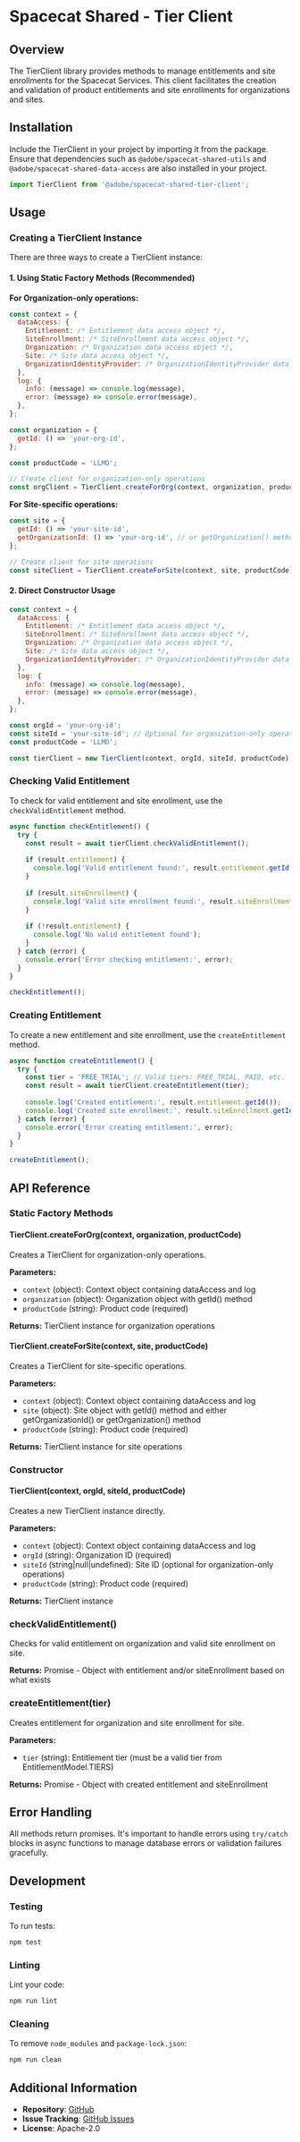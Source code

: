 # Spacecat Shared - Tier Client

## Overview

The TierClient library provides methods to manage entitlements and site enrollments for the Spacecat Services. This client facilitates the creation and validation of product entitlements and site enrollments for organizations and sites.

## Installation

Include the TierClient in your project by importing it from the package. Ensure that dependencies such as `@adobe/spacecat-shared-utils` and `@adobe/spacecat-shared-data-access` are also installed in your project.

```javascript
import TierClient from '@adobe/spacecat-shared-tier-client';
```

## Usage

### Creating a TierClient Instance

There are three ways to create a TierClient instance:

#### 1. Using Static Factory Methods (Recommended)

**For Organization-only operations:**
```javascript
const context = {
  dataAccess: {
    Entitlement: /* Entitlement data access object */,
    SiteEnrollment: /* SiteEnrollment data access object */,
    Organization: /* Organization data access object */,
    Site: /* Site data access object */,
    OrganizationIdentityProvider: /* OrganizationIdentityProvider data access object */,
  },
  log: {
    info: (message) => console.log(message),
    error: (message) => console.error(message),
  },
};

const organization = {
  getId: () => 'your-org-id',
};

const productCode = 'LLMO';

// Create client for organization-only operations
const orgClient = TierClient.createForOrg(context, organization, productCode);
```

**For Site-specific operations:**
```javascript
const site = {
  getId: () => 'your-site-id',
  getOrganizationId: () => 'your-org-id', // or getOrganization() method
};

// Create client for site operations
const siteClient = TierClient.createForSite(context, site, productCode);
```

#### 2. Direct Constructor Usage

```javascript
const context = {
  dataAccess: {
    Entitlement: /* Entitlement data access object */,
    SiteEnrollment: /* SiteEnrollment data access object */,
    Organization: /* Organization data access object */,
    Site: /* Site data access object */,
    OrganizationIdentityProvider: /* OrganizationIdentityProvider data access object */,
  },
  log: {
    info: (message) => console.log(message),
    error: (message) => console.error(message),
  },
};

const orgId = 'your-org-id';
const siteId = 'your-site-id'; // Optional for organization-only operations
const productCode = 'LLMO';

const tierClient = new TierClient(context, orgId, siteId, productCode);
```

### Checking Valid Entitlement

To check for valid entitlement and site enrollment, use the `checkValidEntitlement` method.

```javascript
async function checkEntitlement() {
  try {
    const result = await tierClient.checkValidEntitlement();
    
    if (result.entitlement) {
      console.log('Valid entitlement found:', result.entitlement.getId());
    }
    
    if (result.siteEnrollment) {
      console.log('Valid site enrollment found:', result.siteEnrollment.getId());
    }
    
    if (!result.entitlement) {
      console.log('No valid entitlement found');
    }
  } catch (error) {
    console.error('Error checking entitlement:', error);
  }
}

checkEntitlement();
```

### Creating Entitlement

To create a new entitlement and site enrollment, use the `createEntitlement` method.

```javascript
async function createEntitlement() {
  try {
    const tier = 'FREE_TRIAL'; // Valid tiers: FREE_TRIAL, PAID, etc.
    const result = await tierClient.createEntitlement(tier);
    
    console.log('Created entitlement:', result.entitlement.getId());
    console.log('Created site enrollment:', result.siteEnrollment.getId());
  } catch (error) {
    console.error('Error creating entitlement:', error);
  }
}

createEntitlement();
```

## API Reference

### Static Factory Methods

#### TierClient.createForOrg(context, organization, productCode)

Creates a TierClient for organization-only operations.

**Parameters:**
- `context` (object): Context object containing dataAccess and log
- `organization` (object): Organization object with getId() method
- `productCode` (string): Product code (required)

**Returns:** TierClient instance for organization operations

#### TierClient.createForSite(context, site, productCode)

Creates a TierClient for site-specific operations.

**Parameters:**
- `context` (object): Context object containing dataAccess and log
- `site` (object): Site object with getId() method and either getOrganizationId() or getOrganization() method
- `productCode` (string): Product code (required)

**Returns:** TierClient instance for site operations

### Constructor

#### TierClient(context, orgId, siteId, productCode)

Creates a new TierClient instance directly.

**Parameters:**
- `context` (object): Context object containing dataAccess and log
- `orgId` (string): Organization ID (required)
- `siteId` (string|null|undefined): Site ID (optional for organization-only operations)
- `productCode` (string): Product code (required)

**Returns:** TierClient instance

### checkValidEntitlement()

Checks for valid entitlement on organization and valid site enrollment on site.

**Returns:** Promise<object> - Object with entitlement and/or siteEnrollment based on what exists

### createEntitlement(tier)

Creates entitlement for organization and site enrollment for site.

**Parameters:**
- `tier` (string): Entitlement tier (must be a valid tier from EntitlementModel.TIERS)

**Returns:** Promise<object> - Object with created entitlement and siteEnrollment

## Error Handling

All methods return promises. It's important to handle errors using `try/catch` blocks in async functions to manage database errors or validation failures gracefully.

## Development

### Testing

To run tests:

```bash
npm test
```

### Linting

Lint your code:

```bash
npm run lint
```

### Cleaning

To remove `node_modules` and `package-lock.json`:

```bash
npm run clean
```

## Additional Information

- **Repository**: [GitHub](https://github.com/adobe/spacecat-shared.git)
- **Issue Tracking**: [GitHub Issues](https://github.com/adobe/spacecat-shared/issues)
- **License**: Apache-2.0
